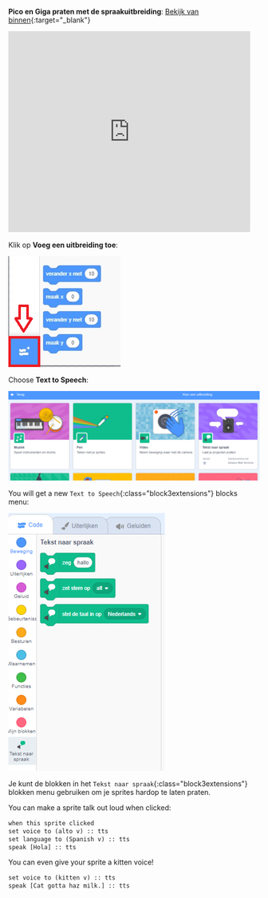 **Pico en Giga praten met de spraakuitbreiding**: [Bekijk van binnen](https://scratch.mit.edu/projects/499373708/editor){:target="_blank"}

<div class="scratch-preview">
  <iframe allowtransparency="true" width="485" height="402" src="https://scratch.mit.edu/projects/embed/499373708/?autostart=false" frameborder="0"></iframe>
</div>

Klik op **Voeg een uitbreiding toe**:

![The 'Add Extension' icon.](images/add-extension.png)

Choose **Text to Speech**:

![De uitbreiding 'Tekst naar spraak' is gemarkeerd.](images/text-to-speech.png)

You will get a new `Text to Speech`{:class="block3extensions"} blocks menu:

![Het 'Tekst naar spraak' blokken menu.](images/text-to-speech-blocks.png)

Je kunt de blokken in het `Tekst naar spraak`{:class="block3extensions"} blokken menu gebruiken om je sprites hardop te laten praten.

You can make a sprite talk out loud when clicked:

```blocks3
when this sprite clicked
set voice to (alto v) :: tts
set language to (Spanish v) :: tts
speak [Hola] :: tts
```

You can even give your sprite a kitten voice!

```blocks3
set voice to (kitten v) :: tts
speak [Cat gotta haz milk.] :: tts
```
